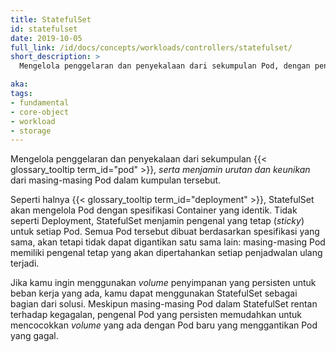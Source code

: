 ```yaml
---
title: StatefulSet
id: statefulset
date: 2019-10-05
full_link: /id/docs/concepts/workloads/controllers/statefulset/
short_description: >
  Mengelola penggelaran dan penyekalaan dari sekumpulan Pod, dengan penyimpanan dan identitas tetap untuk masing-masing Pod.

aka:
tags:
- fundamental
- core-object
- workload
- storage
---
```

Mengelola penggelaran dan penyekalaan dari sekumpulan {{< glossary_tooltip term_id="pod" >}}, *serta menjamin urutan dan keunikan* dari masing-masing Pod dalam kumpulan tersebut.

<!--more-->

Seperti halnya {{< glossary_tooltip term_id="deployment" >}}, StatefulSet akan mengelola Pod dengan spesifikasi Container yang identik. Tidak seperti Deployment, StatefulSet menjamin pengenal yang tetap (_sticky_) untuk setiap Pod. Semua Pod tersebut dibuat berdasarkan spesifikasi yang sama, akan tetapi tidak dapat digantikan satu sama lain: masing-masing Pod memiliki pengenal tetap yang akan dipertahankan setiap penjadwalan ulang terjadi.

Jika kamu ingin menggunakan _volume_ penyimpanan yang persisten untuk beban kerja yang ada, kamu dapat menggunakan StatefulSet sebagai bagian dari solusi. Meskipun masing-masing Pod dalam StatefulSet rentan terhadap kegagalan, pengenal Pod yang persisten memudahkan untuk mencocokkan _volume_ yang ada dengan Pod baru yang menggantikan Pod yang gagal.
